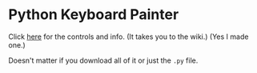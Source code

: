 # Python Keyboard Painter
Click [here](https://github.com/EvyGithub/Python-Keyboard-Painter/wiki) for the controls and info. (It takes you to the wiki.) (Yes I made one.)

Doesn't matter if you download all of it or just the `.py` file.
